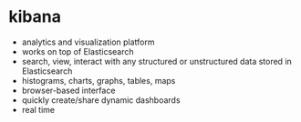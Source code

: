 # kibana
- analytics and visualization platform
- works on top of Elasticsearch
- search, view, interact with any structured or unstructured data stored in Elasticsearch
- histograms, charts, graphs, tables, maps
- browser-based interface
- quickly create/share dynamic dashboards
- real time

